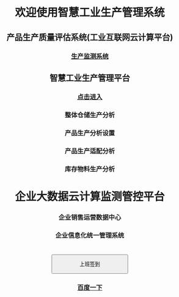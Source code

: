 <body style="text-align:center">
<h1 style="line-height:height fontSize=200px;">
	欢迎使用智慧工业生产管理系统<br /></h1>
	<h2>产品生产质量评估系统(工业互联网云计算平台)<br /></h2><h3>
	<a href="oil/index_oil.html">生产监测系统</a><br /></h3>
	<h2>智慧工业生产管理平台</h2>	
	<h3><a href="oil_cangku/index.html">点击进入</a><br /></h3>
	<h3>整体仓储生产分析</h3>
	<h3>产品生产分析设置</h3>
	<h3>产品生产适配分析</h3>
	<h3>库存物料生产分析</h3>
	<h1>企业大数据云计算监测管控平台</h1>
	<h3>企业销售运营数据中心</h3>
	<h3>企业信息化统一管理系统</h3>
<h1><input type="button" style="width:200px; height:50px;" onclick="document.getElementById('demo1').innerHTML =
'签到成功'+'<br /><h3>签到时间'+Date()+'</h3>';"  value="上班签到" /><br />
</h1>
<p id="demo1"></p>
<h3><a href="http://baidu.com/">百度一下</a></h3>
